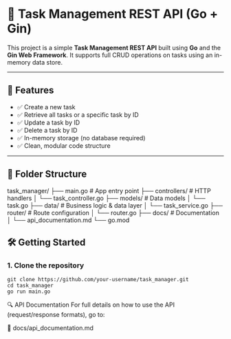 # 📝 Task Management REST API (Go + Gin)

This project is a simple **Task Management REST API** built using **Go** and the **Gin Web Framework**. It supports full CRUD operations on tasks using an in-memory data store.

---

## 🚀 Features

- ✅ Create a new task
- ✅ Retrieve all tasks or a specific task by ID
- ✅ Update a task by ID
- ✅ Delete a task by ID
- ✅ In-memory storage (no database required)
- ✅ Clean, modular code structure

---

## 📂 Folder Structure
task_manager/
├── main.go # App entry point
├── controllers/ # HTTP handlers
│ └── task_controller.go
├── models/ # Data models
│ └── task.go
├── data/ # Business logic & data layer
│ └── task_service.go
├── router/ # Route configuration
│ └── router.go
├── docs/ # Documentation
│ └── api_documentation.md
└── go.mod

## 🛠️ Getting Started

### 1. Clone the repository

```
git clone https://github.com/your-username/task_manager.git
cd task_manager
go run main.go
```
🔍 API Documentation
For full details on how to use the API (request/response formats), go to:

📄 docs/api_documentation.md
